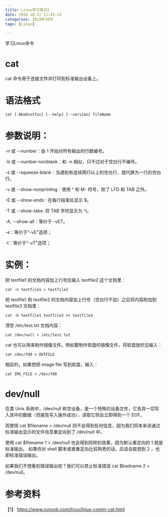 ```yaml
---
title: Linux学习笔记I
date: 2018-10-22 11:41:13  
categories: 2019年10月
tags: [Linux]

---
```



学习Linux命令

<!-- more -->

# cat

cat 命令用于连接文件并打印到标准输出设备上。

# 语法格式

    cat [-AbeEnstTuv] [--help] [--version] fileName

#  参数说明：

-n 或 --number：由 1 开始对所有输出的行数编号。

-b 或 --number-nonblank：和 -n 相似，只不过对于空白行不编号。

-s 或 --squeeze-blank：当遇到有连续两行以上的空白行，就代换为一行的空白行。

-v 或 --show-nonprinting：使用 ^ 和 M- 符号，除了 LFD 和 TAB 之外。

-E 或 --show-ends : 在每行结束处显示 $。

-T 或 --show-tabs: 将 TAB 字符显示为 ^I。

-A, --show-all：等价于 -vET。

-e：等价于"-vE"选项；

-t：等价于"-vT"选项；

# 实例：

把 textfile1 的文档内容加上行号后输入 textfile2 这个文档里：

    cat -n textfile1 > textfile2
把 textfile1 和 textfile2 的文档内容加上行号（空白行不加）之后将内容附加到 textfile3 文档里：

    cat -b textfile1 textfile2 >> textfile3
清空 /etc/test.txt 文档内容：

    cat /dev/null > /etc/test.txt
cat 也可以用来制作镜像文件。例如要制作软盘的镜像文件，将软盘放好后输入：

    cat /dev/fd0 > OUTFILE
相反的，如果想把 image file 写到软盘，输入：

    cat IMG_FILE > /dev/fd0

# dev/null

在类 Unix 系统中，/dev/null 称空设备，是一个特殊的设备文件，它丢弃一切写入其中的数据（但报告写入操作成功），读取它则会立即得到一个 EOF。

而使用 cat $filename > /dev/null 则不会得到任何信息，因为我们将本来该通过标准输出显示的文件信息重定向到了 /dev/null 中。

使用 cat $filename 1 > /dev/null 也会得到同样的效果，因为默认重定向的 1 就是标准输出。 如果你对 shell 脚本或者重定向比较熟悉的话，应该会联想到 2 ，也即标准错误输出。

如果我们不想看到错误输出呢？我们可以禁止标准错误 cat $badname 2 > /dev/null。
# 参考资料
【1】 https://www.runoob.com/linux/linux-comm-cat.html
